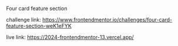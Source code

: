 Four card feature section

challenge link: https://www.frontendmentor.io/challenges/four-card-feature-section-weK1eFYK

live link: https://2024-frontendmentor-13.vercel.app/
